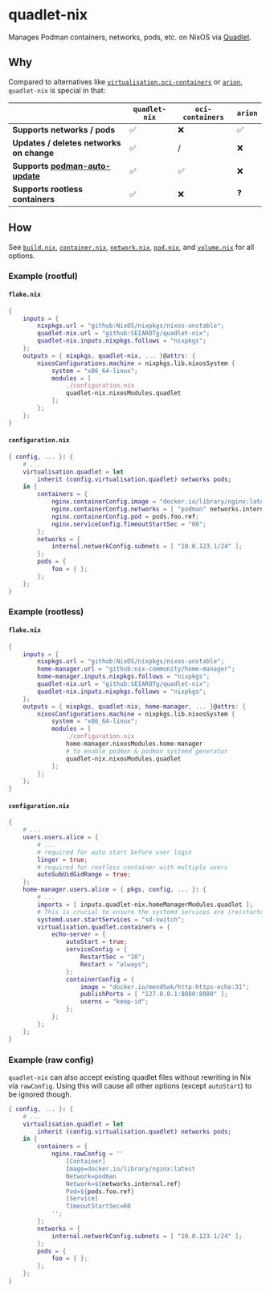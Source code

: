 # quadlet-nix

Manages Podman containers, networks, pods, etc. on NixOS via [Quadlet](https://docs.podman.io/en/latest/markdown/podman-systemd.unit.5.html).

## Why

Compared to alternatives like [`virtualisation.oci-containers`](https://github.com/NixOS/nixpkgs/blob/master/nixos/modules/virtualisation/oci-containers.nix) or [`arion`](https://github.com/hercules-ci/arion), `quadlet-nix` is special in that:

|                                                          | `quadlet-nix` | `oci-containers` | `arion` |
| -------------------------------------------------------- | ------------- | ---------------- | ------- |
| **Supports networks / pods**                             | ✅            | ❌               | ✅      |
| **Updates / deletes networks on change**                 | ✅            | /                | ❌      |
| **Supports [podman-auto-update][podman-auto-update]**    | ✅            | ✅               | ❌      |
| **Supports rootless containers**                         | ✅            | ❌               | ❓      |

[podman-auto-update]: https://docs.podman.io/en/latest/markdown/podman-auto-update.1.html

## How

See [`build.nix`](./build.nix), [`container.nix`](./container.nix), [`network.nix`](./network.nix), [`pod.nix`](./pod.nix), and [`volume.nix`](./volume.nix) for all options.

### Example (rootful)

#### `flake.nix`

```nix
{
    inputs = {
        nixpkgs.url = "github:NixOS/nixpkgs/nixos-unstable";
        quadlet-nix.url = "github:SEIAROTg/quadlet-nix";
        quadlet-nix.inputs.nixpkgs.follows = "nixpkgs";
    };
    outputs = { nixpkgs, quadlet-nix, ... }@attrs: {
        nixosConfigurations.machine = nixpkgs.lib.nixosSystem {
            system = "x86_64-linux";
            modules = [
                ./configuration.nix
                quadlet-nix.nixosModules.quadlet
            ];
        };
    };
}
```

#### `configuration.nix`

```nix
{ config, ... }: {
    # ...
    virtualisation.quadlet = let
        inherit (config.virtualisation.quadlet) networks pods;
    in {
        containers = {
            nginx.containerConfig.image = "docker.io/library/nginx:latest";
            nginx.containerConfig.networks = [ "podman" networks.internal.ref ];
            nginx.containerConfig.pod = pods.foo.ref;
            nginx.serviceConfig.TimeoutStartSec = "60";
        };
        networks = {
            internal.networkConfig.subnets = [ "10.0.123.1/24" ];
        };
        pods = {
            foo = { };
        };
    };
}
```

### Example (rootless)

#### `flake.nix`

```nix
{
    inputs = {
        nixpkgs.url = "github:NixOS/nixpkgs/nixos-unstable";
        home-manager.url = "github:nix-community/home-manager";
        home-manager.inputs.nixpkgs.follows = "nixpkgs";
        quadlet-nix.url = "github:SEIAROTg/quadlet-nix";
        quadlet-nix.inputs.nixpkgs.follows = "nixpkgs";
    };
    outputs = { nixpkgs, quadlet-nix, home-manager, ... }@attrs: {
        nixosConfigurations.machine = nixpkgs.lib.nixosSystem {
            system = "x86_64-linux";
            modules = [
                ./configuration.nix
                home-manager.nixosModules.home-manager
                # to enable podman & podman systemd generator
                quadlet-nix.nixosModules.quadlet
            ];
        };
    };
}
```

#### `configuration.nix`

```nix
{
    # ...
    users.users.alice = {
        # ...
        # required for auto start before user login
        linger = true;
        # required for rootless container with multiple users
        autoSubUidGidRange = true;
    };
    home-manager.users.alice = { pkgs, config, ... }: {
        # ...
        imports = [ inputs.quadlet-nix.homeManagerModules.quadlet ];
        # This is crucial to ensure the systemd services are (re)started on config change
        systemd.user.startServices = "sd-switch";
        virtualisation.quadlet.containers = {
            echo-server = {
                autoStart = true;
                serviceConfig = {
                    RestartSec = "10";
                    Restart = "always";
                };
                containerConfig = {
                    image = "docker.io/mendhak/http-https-echo:31";
                    publishPorts = [ "127.0.0.1:8080:8080" ];
                    userns = "keep-id";
                };
            };
        };
    };
}
```

### Example (raw config)

`quadlet-nix` can also accept existing quadlet files without rewriting in Nix via `rawConfig`. Using this will cause all other options (except `autoStart`) to be ignored though.

```nix
{ config, ... }: {
    # ...
    virtualisation.quadlet = let
        inherit (config.virtualisation.quadlet) networks pods;
    in {
        containers = {
            nginx.rawConfig = ''
                [Container]
                Image=docker.io/library/nginx:latest
                Network=podman
                Network=${networks.internal.ref}
                Pod=${pods.foo.ref}
                [Service]
                TimeoutStartSec=60
            '';
        };
        networks = {
            internal.networkConfig.subnets = [ "10.0.123.1/24" ];
        };
        pods = {
            foo = { };
        };
    };
}
```
